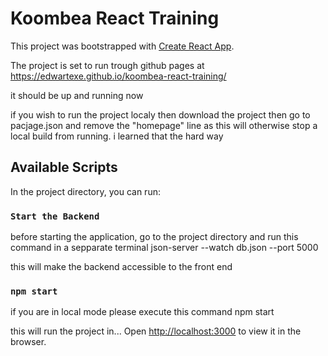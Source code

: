 # Koombea React Training 

This project was bootstrapped with [Create React App](https://github.com/facebook/create-react-app).

The project is set to run trough github pages at
https://edwartexe.github.io/koombea-react-training/

it should be up and running now

if you wish to run the project localy then download the project then go to pacjage.json and remove the "homepage" line as this will otherwise stop a local build from running. i learned that the hard way

## Available Scripts

In the project directory, you can run:


### `Start the Backend`
before starting the application, go to the project directory and run this command in a sepparate terminal
json-server --watch db.json --port 5000

this will make the backend accessible to the front end

### `npm start`

if you are in local mode please execute this command
npm start

this will run the project in...
Open [http://localhost:3000](http://localhost:3000) to view it in the browser.
